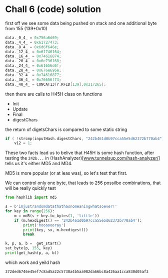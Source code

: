 # Chall 6 (code) solution

first off we see some data being pushed on stack and one additional byte from 155 (139+0x10)
```c
data._0_4_ = 0x756a6d69;
data._4_4_ = 0x61727473;
data._8_4_ = 0x6d6f646e;
data._12_4_ = 0x61746164;
data._16_4_ = 0x74616874;
data._20_4_ = 0x6e736168;
data._24_4_ = 0x61656d6f;
data._28_4_ = 0x676e696e;
data._32_4_ = 0x74616877;
data._36_4_ = 0x76656f73;
data._40_4_ = CONCAT13(r.RFID[139],0x217265);
```

then there are calls to H45H class on functions
 - Init
 - Update
 - Final
 - digestChars

the return of digetsChars is compared to some static string

```c
if ( !strcmp(inputHash.digestChars, "242b461d0b97cca55e5d62372b770ab4") )
	v12 = 1;
```

These two facts lead us to belive that H45H is some hash function, after testing the `242b...` in  (HashAnalyzer)[www.tunnelsup.com/hash-analyzer/]
tells us it's either MD5 and MD4.

MD5 is more popular (or at leas was), so let's test that first.

We can control only one byte, that leads to 256 possilbe combinations, that will be really quickly test


```python
from hashlib import md5

s = b'imjustrandomdatathathasnomeaningwhatsoever!'
for key in range(256):
    m = md5(s + key.to_bytes(1, 'little'))
    if (m.hexdigest() == '242b461d0b97cca55e5d62372b770ab4'):
        print('hooooooray')
        print(key, sx, m.hexdigest())
        break

k, p, a, b =  get_start()
set_byte(p, 155, key)
print(get_hash(p, a, b))
```

which work and yeild hash
```
372ded6746e45ef7c8ad5a22c5738a4b5aa982da66bc8a426aa1cca830d05af3
```


